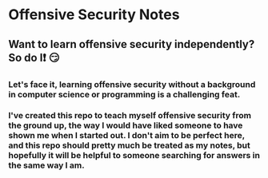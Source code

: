 # Offensive Security Notes

## Want to learn offensive security independently? So do I:exclamation: :smirk:
### Let's face it, learning offensive security without a background in computer science or programming is a challenging feat. 
### I've created this repo to teach myself offensive security from the ground up, the way I would have liked someone to have shown me when I started out. I don't aim to be perfect here, and this repo should pretty much be treated as my notes, but hopefully it will be helpful to someone searching for answers in the same way I am.
